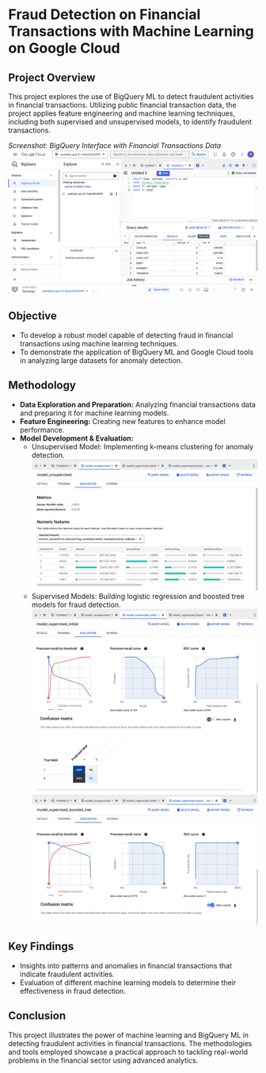 # Fraud Detection on Financial Transactions with Machine Learning on Google Cloud

## Project Overview
This project explores the use of BigQuery ML to detect fraudulent activities in financial transactions. Utilizing public financial transaction data, the project applies feature engineering and machine learning techniques, including both supervised and unsupervised models, to identify fraudulent transactions.

_Screenshot: BigQuery Interface with Financial Transactions Data_
![BigQuery Data Overview](Screenshots/bigquery_data_overview.png)


## Objective
 - To develop a robust model capable of detecting fraud in financial transactions using machine learning techniques.
 - To demonstrate the application of BigQuery ML and Google Cloud tools in analyzing large datasets for anomaly detection.

## Methodology
 - **Data Exploration and Preparation:** Analyzing financial transactions data and preparing it for machine learning models.
 - **Feature Engineering:** Creating new features to enhance model performance.
 - **Model Development & Evaluation:**
	 - Unsupervised Model: Implementing k-means clustering for anomaly detection.
 ![Kmeans Model Evaluation](/Screenshots/Unsupervised-Evaluation-Kmeans.png)
	 - Supervised Models: Building logistic regression and boosted tree models for fraud detection.
 ![Logistic Regression Model Evaluation](Screenshots/Supervised-Evaluation-Logistic.png)
 ![Boosted Tree Model Evaluation](Screenshots/Supervised-Evaluation-Boosted-Tree.png)


## Key Findings
 - Insights into patterns and anomalies in financial transactions that indicate fraudulent activities.
 - Evaluation of different machine learning models to determine their effectiveness in fraud detection.

## Conclusion
This project illustrates the power of machine learning and BigQuery ML in detecting fraudulent activities in financial transactions. The methodologies and tools employed showcase a practical approach to tackling real-world problems in the financial sector using advanced analytics.
